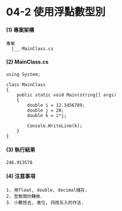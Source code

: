 # 04-2 使用浮點數型別

#### (1) 專案架構 

```
專案
  |__ MainClass.cs
```


#### (2) MainClass.cs

```
using System;

class MainClass 
{
    public static void Main(string[] args)
    {
        double i = 12.3456789;
        double j = 20;
        double k = i*j;
        
        Console.WriteLine(k);
    }    
}
```

#### (3) 執行結果

```
246.913578
```


#### (4) 注意事項
```
1. 用float, double, decimal儲存.
2. 型態間的轉換.
3. 小數捨去, 進位, 四捨五入的作法. 
```

